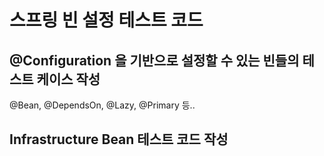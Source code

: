 # 스프링 빈 설정 테스트 코드

## @Configuration 을 기반으로 설정할 수 있는 빈들의 테스트 케이스 작성

@Bean, @DependsOn, @Lazy, @Primary 등..

## Infrastructure Bean 테스트 코드 작성
